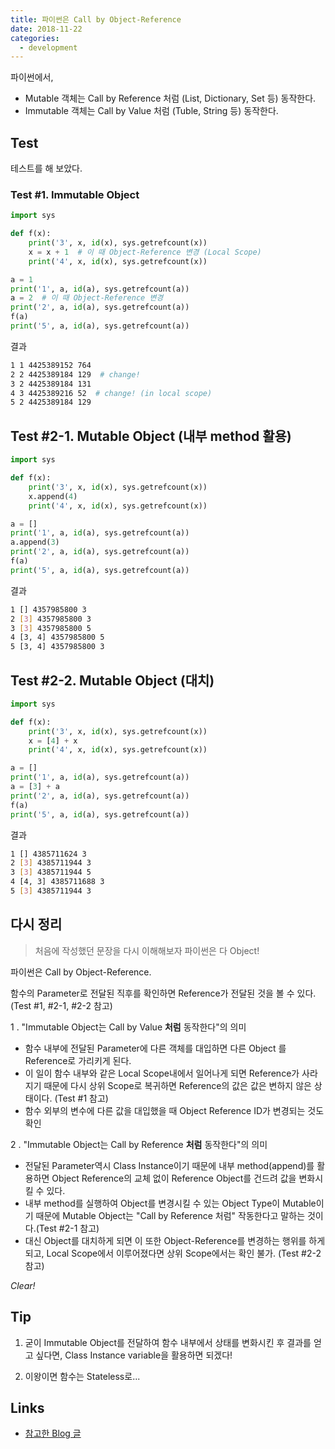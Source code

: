 ```yaml
---
title: 파이썬은 Call by Object-Reference
date: 2018-11-22
categories:
  - development
---
```


파이썬에서,

- Mutable 객체는 Call by Reference 처럼 (List, Dictionary, Set 등) 동작한다.
- Immutable 객체는 Call by Value 처럼 (Tuble, String 등) 동작한다.

## Test

테스트를 해 보았다.

### Test #1. Immutable Object

```python
import sys

def f(x):
    print('3', x, id(x), sys.getrefcount(x))
    x = x + 1  # 이 때 Object-Reference 변경 (Local Scope)
    print('4', x, id(x), sys.getrefcount(x))

a = 1
print('1', a, id(a), sys.getrefcount(a))
a = 2  # 이 때 Object-Reference 변경
print('2', a, id(a), sys.getrefcount(a))
f(a)
print('5', a, id(a), sys.getrefcount(a))
```

결과

```bash
1 1 4425389152 764
2 2 4425389184 129  # change!
3 2 4425389184 131
4 3 4425389216 52  # change! (in local scope)
5 2 4425389184 129
```

## Test #2-1. Mutable Object (내부 method 활용)

```python
import sys

def f(x):
    print('3', x, id(x), sys.getrefcount(x))
    x.append(4)
    print('4', x, id(x), sys.getrefcount(x))

a = []
print('1', a, id(a), sys.getrefcount(a))
a.append(3)
print('2', a, id(a), sys.getrefcount(a))
f(a)
print('5', a, id(a), sys.getrefcount(a))
```

결과

```bash
1 [] 4357985800 3
2 [3] 4357985800 3
3 [3] 4357985800 5
4 [3, 4] 4357985800 5
5 [3, 4] 4357985800 3
```

## Test #2-2. Mutable Object (대치)

```python
import sys

def f(x):
    print('3', x, id(x), sys.getrefcount(x))
    x = [4] + x
    print('4', x, id(x), sys.getrefcount(x))

a = []
print('1', a, id(a), sys.getrefcount(a))
a = [3] + a
print('2', a, id(a), sys.getrefcount(a))
f(a)
print('5', a, id(a), sys.getrefcount(a))
```

결과

```bash
1 [] 4385711624 3
2 [3] 4385711944 3
3 [3] 4385711944 5
4 [4, 3] 4385711688 3
5 [3] 4385711944 3
```

## 다시 정리

> 처음에 작성했던 문장을 다시 이해해보자
> 파이썬은 다 Object!

파이썬은 Call by Object-Reference. 

함수의 Parameter로 전달된 직후를 확인하면 Reference가 전달된 것을 볼 수 있다. (Test #1, #2-1, #2-2 참고)

1 . "Immutable Object는 Call by Value **처럼** 동작한다"의 의미

- 함수 내부에 전달된 Parameter에 다른 객체를 대입하면 다른 Object 를 Reference로 가리키게 된다. 
- 이 일이 함수 내부와 같은 Local Scope내에서 일어나게 되면 Reference가 사라지기 때문에 다시 상위 Scope로 복귀하면 Reference의 값은 값은 변하지 않은 상태이다. (Test #1 참고)
- 함수 외부의 변수에 다른 값을 대입했을 때 Object Reference ID가 변경되는 것도 확인

2 . "Immutable Object는 Call by Reference **처럼** 동작한다"의 의미

- 전달된 Parameter역시 Class Instance이기 때문에 내부 method(append)를 활용하면 Object Reference의 교체 없이 Reference Object를 건드려 값을 변화시킬 수 있다. 
- 내부 method를 실행하여 Object를 변경시킬 수 있는 Object Type이 Mutable이기 때문에 Mutable Object는 "Call by Reference 처럼" 작동한다고 말하는 것이다.(Test #2-1 참고)  
- 대신 Object를 대치하게 되면 이 또한 Object-Reference를 변경하는 행위를 하게되고, Local Scope에서 이루어졌다면 상위 Scope에서는 확인 불가. (Test #2-2 참고)

*Clear!*

## Tip

1. 굳이 Immutable Object를 전달하여 함수 내부에서 상태를 변화시킨 후 결과를 얻고 싶다면, Class Instance variable을 활용하면 되겠다!

2. 이왕이면 함수는 Stateless로...

## Links
- [참고한 Blog 글](https://devdoggo.netlify.com/post/python/python_objective_reference/)
